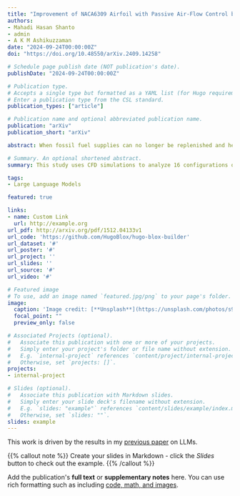 ```yaml
---
title: "Improvement of NACA6309 Airfoil with Passive Air-Flow Control by using Trailing Edge Flap"
authors:
- Mahadi Hasan Shanto
- admin
- A K M Ashikuzzaman
date: "2024-09-24T00:00:00Z"
doi: "https://doi.org/10.48550/arXiv.2409.14258"

# Schedule page publish date (NOT publication's date).
publishDate: "2024-09-24T00:00:00Z"

# Publication type.
# Accepts a single type but formatted as a YAML list (for Hugo requirements).
# Enter a publication type from the CSL standard.
publication_types: ["article"]

# Publication name and optional abbreviated publication name.
publication: "arXiv"
publication_short: "arXiv"

abstract: When fossil fuel supplies can no longer be replenished and hence fossil fuel power generation becomes outdated, wind energy will become a vital solution to the impending energy crisis. A horizontal-axis wind turbine is a widely used technology that is highly dependent on the design of high-performing airfoils. In this paper, we have studied the performance of the NACA6309 airfoil and designed it by modifying the airfoil with a trailing edge plain flap. Computational Fluid Dynamic (CFD) simulations are utilized for this purpose. We have designed sixteen configurations of NACA 6309 airfoil by using plain flaps at the trailing edge and studied their aerodynamic performance. After comparing the lift, drag, and lift-to-drag ratios, it is evident that the \(1^\circ\) up-flap configuration generates the best output. In addition, the \(10^\circ\) down flap provides the worst performance among all configurations. Finally, pressure contours and velocity contours around the airfoils are presented, which describe the overall characteristics.

# Summary. An optional shortened abstract.
summary: This study uses CFD simulations to analyze 16 configurations of the NACA6309 airfoil with trailing-edge flaps, finding that a 1° up-flap offers the best aerodynamic performance while the 10° down-flap performs the worst.

tags:
- Large Language Models

featured: true

links:
- name: Custom Link
  url: http://example.org
url_pdf: http://arxiv.org/pdf/1512.04133v1
url_code: 'https://github.com/HugoBlox/hugo-blox-builder'
url_dataset: '#'
url_poster: '#'
url_project: ''
url_slides: ''
url_source: '#'
url_video: '#'

# Featured image
# To use, add an image named `featured.jpg/png` to your page's folder. 
image:
  caption: 'Image credit: [**Unsplash**](https://unsplash.com/photos/s9CC2SKySJM)'
  focal_point: ""
  preview_only: false

# Associated Projects (optional).
#   Associate this publication with one or more of your projects.
#   Simply enter your project's folder or file name without extension.
#   E.g. `internal-project` references `content/project/internal-project/index.md`.
#   Otherwise, set `projects: []`.
projects:
- internal-project

# Slides (optional).
#   Associate this publication with Markdown slides.
#   Simply enter your slide deck's filename without extension.
#   E.g. `slides: "example"` references `content/slides/example/index.md`.
#   Otherwise, set `slides: ""`.
slides: example
---
```


This work is driven by the results in my [previous paper](/publication/conference-paper/) on LLMs.

{{% callout note %}}
Create your slides in Markdown - click the *Slides* button to check out the example.
{{% /callout %}}

Add the publication's **full text** or **supplementary notes** here. You can use rich formatting such as including [code, math, and images](https://docs.hugoblox.com/content/writing-markdown-latex/).
